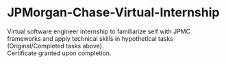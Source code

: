 # JPMorgan-Chase-Virtual-Internship

Virtual software engineer internship to familiarize self with JPMC frameworks and apply technical skills in hypothetical tasks (Original/Completed tasks above). \
Certificate granted upon completion.
